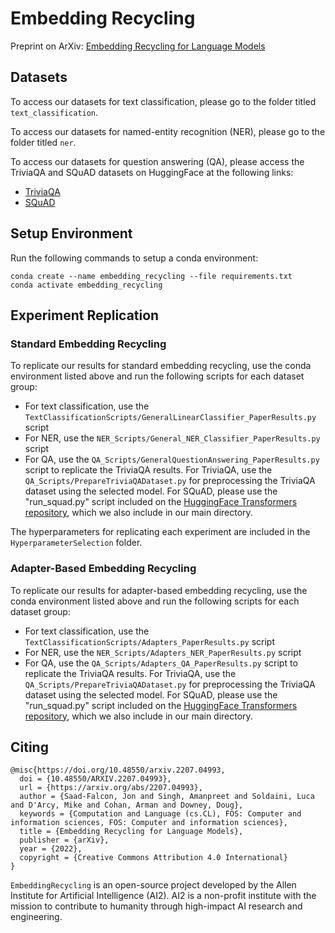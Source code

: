 # Embedding Recycling
Preprint on ArXiv: [Embedding Recycling for Language Models](https://arxiv.org/abs/2207.04993)

## Datasets

To access our datasets for text classification, please go to the folder titled `text_classification`. 

To access our datasets for named-entity recognition (NER), please go to the folder titled `ner`. 

To access our datasets for question answering (QA), please access the TriviaQA and SQuAD datasets on HuggingFace at the following links:

- [TriviaQA](https://huggingface.co/datasets/trivia_qa)
- [SQuAD](https://huggingface.co/datasets/squad)

## Setup Environment

Run the following commands to setup a conda environment:

````
conda create --name embedding_recycling --file requirements.txt
conda activate embedding_recycling
````

## Experiment Replication

### Standard Embedding Recycling

To replicate our results for standard embedding recycling, use the conda environment listed above and run the following scripts for each dataset group:

- For text classification, use the `TextClassificationScripts/GeneralLinearClassifier_PaperResults.py` script
- For NER, use the `NER_Scripts/General_NER_Classifier_PaperResults.py` script
- For QA, use the `QA_Scripts/GeneralQuestionAnswering_PaperResults.py` script to replicate the TriviaQA results. For TriviaQA, use the `QA_Scripts/PrepareTriviaQADataset.py` for preprocessing the TriviaQA dataset using the selected model. For SQuAD, please use the "run_squad.py" script included on the [HuggingFace Transformers repository](https://github.com/huggingface/transformers/blob/main/examples/legacy/question-answering/run_squad.py), which we also include in our main directory.

The hyperparameters for replicating each experiment are included in the `HyperparameterSelection` folder. 

### Adapter-Based Embedding Recycling

To replicate our results for adapter-based embedding recycling, use the conda environment listed above and run the following scripts for each dataset group:

- For text classification, use the `TextClassificationScripts/Adapters_PaperResults.py` script
- For NER, use the `NER_Scripts/Adapters_NER_PaperResults.py` script
- For QA, use the `QA_Scripts/Adapters_QA_PaperResults.py` script to replicate the TriviaQA results. For TriviaQA, use the `QA_Scripts/PrepareTriviaQADataset.py` for preprocessing the TriviaQA dataset using the selected model. For SQuAD, please use the "run_squad.py" script included on the [HuggingFace Transformers repository](https://github.com/huggingface/transformers/blob/main/examples/legacy/question-answering/run_squad.py), which we also include in our main directory.

## Citing

````
@misc{https://doi.org/10.48550/arxiv.2207.04993,
  doi = {10.48550/ARXIV.2207.04993},
  url = {https://arxiv.org/abs/2207.04993},
  author = {Saad-Falcon, Jon and Singh, Amanpreet and Soldaini, Luca and D'Arcy, Mike and Cohan, Arman and Downey, Doug},
  keywords = {Computation and Language (cs.CL), FOS: Computer and information sciences, FOS: Computer and information sciences},
  title = {Embedding Recycling for Language Models},
  publisher = {arXiv},
  year = {2022},
  copyright = {Creative Commons Attribution 4.0 International}
}
````

`EmbeddingRecycling` is an open-source project developed by the Allen Institute for Artificial Intelligence (AI2). AI2 is a non-profit institute with the mission to contribute to humanity through high-impact AI research and engineering.
